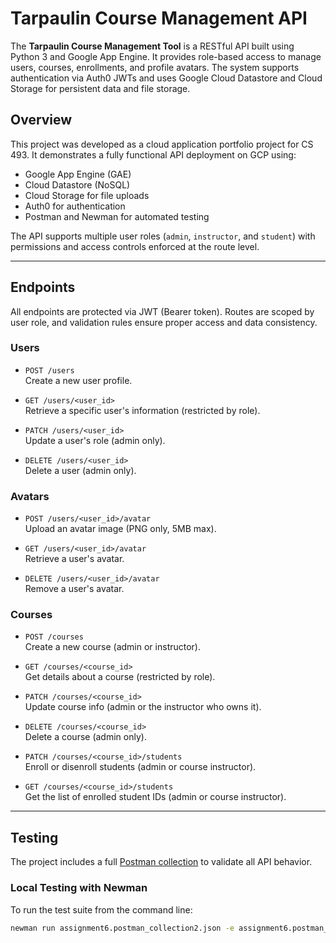 # Tarpaulin Course Management API

The **Tarpaulin Course Management Tool** is a RESTful API built using Python 3 and Google App Engine. It provides role-based access to manage users, courses, enrollments, and profile avatars. The system supports authentication via Auth0 JWTs and uses Google Cloud Datastore and Cloud Storage for persistent data and file storage.

## Overview

This project was developed as a cloud application portfolio project for CS 493. It demonstrates a fully functional API deployment on GCP using:

- Google App Engine (GAE)
- Cloud Datastore (NoSQL)
- Cloud Storage for file uploads
- Auth0 for authentication
- Postman and Newman for automated testing

The API supports multiple user roles (`admin`, `instructor`, and `student`) with permissions and access controls enforced at the route level.

---

## Endpoints

All endpoints are protected via JWT (Bearer token). Routes are scoped by user role, and validation rules ensure proper access and data consistency.

### Users

- `POST /users`  
  Create a new user profile.

- `GET /users/<user_id>`  
  Retrieve a specific user's information (restricted by role).

- `PATCH /users/<user_id>`  
  Update a user's role (admin only).

- `DELETE /users/<user_id>`  
  Delete a user (admin only).

### Avatars

- `POST /users/<user_id>/avatar`  
  Upload an avatar image (PNG only, 5MB max).

- `GET /users/<user_id>/avatar`  
  Retrieve a user's avatar.

- `DELETE /users/<user_id>/avatar`  
  Remove a user's avatar.

### Courses

- `POST /courses`  
  Create a new course (admin or instructor).

- `GET /courses/<course_id>`  
  Get details about a course (restricted by role).

- `PATCH /courses/<course_id>`  
  Update course info (admin or the instructor who owns it).

- `DELETE /courses/<course_id>`  
  Delete a course (admin only).

- `PATCH /courses/<course_id>/students`  
  Enroll or disenroll students (admin or course instructor).

- `GET /courses/<course_id>/students`  
  Get the list of enrolled student IDs (admin or course instructor).

---

## Testing

The project includes a full [Postman collection](assignment6.postman_collection2.json) to validate all API behavior.

### Local Testing with Newman

To run the test suite from the command line:

```bash
newman run assignment6.postman_collection2.json -e assignment6.postman_environment.json
